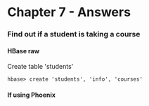 # Chapter 7 - Answers


### Find out if a student is taking a course

#### HBase raw
 
Create table 'students'

    hbase> create 'students', 'info', 'courses'
    
    
 
#### If using Phoenix

